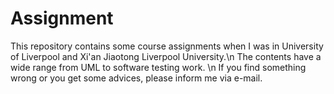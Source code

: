# Assignment

This repository contains some course assignments when I was in University of Liverpool and Xi'an Jiaotong Liverpool University.\n
The contents have a wide range from UML to software testing work. \n
If you find something wrong or you get some advices, please inform me via e-mail.
